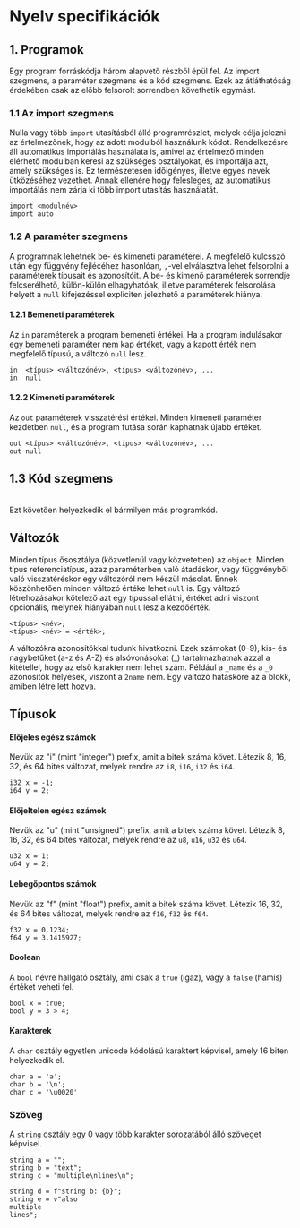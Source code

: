﻿# Nyelv specifikációk

## 1. Programok
Egy program forráskódja három alapvető részből épül fel. Az import szegmens, a paraméter szegmens és a kód szegmens. Ezek az átláthatóság érdekében csak az előbb felsorolt sorrendben követhetik egymást.

### 1.1 Az import szegmens
Nulla vagy több `import` utasításból álló programrészlet, melyek célja jelezni az értelmezőnek, hogy az adott modulból használunk kódot. Rendelkezésre áll automatikus importálás használata is, amivel az értelmező minden elérhető modulban keresi az szükséges osztályokat, és importálja azt, amely szükséges is. Ez természetesen időigényes, illetve egyes nevek ütközéséhez vezethet. Annak ellenére hogy felesleges, az automatikus importálás nem zárja ki több import utasítás használatát.
```
import <modulnév>
import auto
```

### 1.2 A paraméter szegmens
A programnak lehetnek be- és kimeneti paraméterei. A megfelelő kulcsszó után egy függvény fejlécéhez hasonlóan, `,`-vel elválasztva lehet felsorolni a paraméterek típusait és azonosítóit. A be- és kimenő paraméterek sorrendje felcserélhető, külön-külön elhagyhatóak, illetve paraméterek felsorolása helyett a `null` kifejezéssel expliciten jelezhető a paraméterek hiánya.

#### 1.2.1 Bemeneti paraméterek
Az `in` paraméterek a program bemeneti értékei. Ha a program indulásakor egy bemeneti paraméter nem kap értéket, vagy a kapott érték nem megfelelő típusú, a változó `null` lesz.
```
in  <típus> <változónév>, <típus> <változónév>, ...
in  null
```

#### 1.2.2 Kimeneti paraméterek
Az `out` paraméterek visszatérési értékei. Minden kimeneti paraméter kezdetben `null`, és a program futása során kaphatnak újabb értéket.
```
out <típus> <változónév>, <típus> <változónév>, ...
out null
```

## 1.3 Kód szegmens
<br> Ezt követően helyezkedik el bármilyen más programkód.

## Változók
Minden típus ősosztálya (közvetlenül vagy közvetetten) az `object`. Minden típus referenciatípus, azaz paraméterben való átadáskor, vagy függvényből való visszatéréskor egy változóról nem készül másolat. Ennek köszönhetően minden változó értéke lehet `null` is.
Egy változó létrehozásakor kötelező azt egy típussal ellátni, értéket adni viszont opcionális, melynek hiányában `null` lesz a kezdőérték.
```
<típus> <név>;
<típus> <név> = <érték>;
```
A változókra azonosítókkal tudunk hivatkozni. Ezek számokat (0-9), kis- és nagybetűket (a-z és A-Z) és alsóvonásokat (_) tartalmazhatnak azzal a kitétellel, hogy az első karakter nem lehet szám. Például a `_name` és a `_0` azonosítók helyesek, viszont a `2name` nem. Egy változó hatásköre az a blokk, amiben létre lett hozva.

## Típusok

#### Előjeles egész számok
Nevük az "i" (mint "integer") prefix, amit a bitek száma követ. Létezik 8, 16, 32, és 64 bites változat, melyek rendre az `i8`, `i16`, `i32` és `i64`.
```
i32 x = -1;
i64 y = 2;
```
#### Előjeltelen egész számok
Nevük az "u" (mint "unsigned") prefix, amit a bitek száma követ. Létezik 8, 16, 32, és 64 bites változat, melyek rendre az `u8`, `u16`, `u32` és `u64`.
```
u32 x = 1;
u64 y = 2;
```
#### Lebegőpontos számok
Nevük az "f" (mint "float") prefix, amit a bitek száma követ. Létezik 16, 32, és 64 bites változat, melyek rendre az `f16`, `f32` és `f64`.
```
f32 x = 0.1234;
f64 y = 3.1415927;
```
#### Boolean
A `bool` névre hallgató osztály, ami csak a `true` (igaz), vagy a `false` (hamis) értéket veheti fel.
```
bool x = true;
bool y = 3 > 4;
```
#### Karakterek
A `char` osztály egyetlen unicode kódolású karaktert képvisel, amely 16 biten helyezkedik el.
```
char a = 'a';
char b = '\n';
char c = '\u0020'
```

### Szöveg
A `string` osztály egy 0 vagy több karakter sorozatából álló szöveget képvisel.
```
string a = "";
string b = "text";
string c = "multiple\nlines\n";

string d = f"string b: {b}";
string e = v"also
multiple
lines";
```

